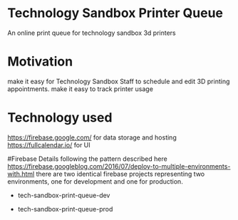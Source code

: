 # Technology Sandbox Printer Queue
An online print queue for technology sandbox 3d printers

# Motivation
make it easy for Technology Sandbox Staff to schedule and edit 3D printing appointments.
make it easy to track printer usage

# Technology used

https://firebase.google.com/ for data storage and hosting
https://fullcalendar.io/ for UI

#Firebase Details
following the pattern described here https://firebase.googleblog.com/2016/07/deploy-to-multiple-environments-with.html
there are two identical firebase projects representing two environments, one for development and one for production.

- tech-sandbox-print-queue-dev

- tech-sandbox-print-queue-prod
